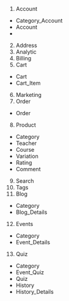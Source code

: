 1. Account
- Category_Account
- Account
- 
2. Address
3. Analytic
4. Billing
5. Cart
- Cart
- Cart_Item
6. Marketing
7. Order
- Order
8. Product
- Category
- Teacher
- Course
- Variation
- Rating
- Comment
9. Search
10. Tags
11. Blog
- Category
- Blog_Details
12. Events
- Category
- Event_Details
13. Quiz
- Category
- Event_Quiz
- Quiz
- History
- History_Details